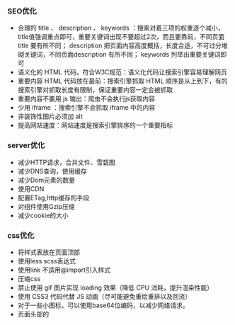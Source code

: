 ### SEO优化

- 合理的 title 、 description 、 keywords ：搜索对着三项的权重逐个减小， title值强调重点即可，重要关键词出现不要超过2次，而且要靠前，不同页面 title 要有所不同； description 把页面内容高度概括，长度合适，不可过分堆砌关键词，不同页面description 有所不同； keywords 列举出重要关键词即可
- 语义化的 HTML 代码，符合W3C规范：语义化代码让搜索引擎容易理解网页
- 重要内容 HTML 代码放在最前：搜索引擎抓取 HTML 顺序是从上到下，有的搜索引擎对抓取长度有限制，保证重要内容一定会被抓取
- 重要内容不要用 js 输出：爬虫不会执行js获取内容
- 少用 iframe ：搜索引擎不会抓取 iframe 中的内容
- 非装饰性图片必须加 alt
- 提高网站速度：网站速度是搜索引擎排序的一个重要指标

### server优化

- 减少HTTP请求，合并文件、雪碧图
- 减少DNS查询，使用缓存
- 减少Dom元素的数量
- 使用CDN
- 配置ETag,http缓存的手段
- 对组件使用Gzip压缩
- 减少cookie的大小

### css优化

- 将样式表放在页面顶部
- 使用less scss表达式
- 使用link 不适用@import引入样式
- 压缩css
- 禁止使用 gif 图片实现 loading 效果（降低 CPU 消耗，提升渲染性能）
- 使用 CSS3 代码代替 JS 动画（尽可能避免重绘重排以及回流）
- 对于一些小图标，可以使用base64位编码，以减少网络请求。
- 页面头部的 <style> <script> 会阻塞页面；（因为 Renderer进程中 JS 线程和渲染线程是互斥的）
- 当需要设置的样式很多时设置 className 而不是直接操作 style

### js方面

- 将脚本放到页面底部
- 将js 外部引入
- 压缩js 
- 使用Eslint语法检测
- 减少Dom的操作
- 熟练使用设计模式
- 禁止使用 iframe （阻塞父文档 onload 事件）
- 页面中空的 href 和 src 会阻塞页面其他资源的加载
- 网页 gzip ， CDN 托管， data 缓存 ，图片服务器

### webpack优化点

- 代码压缩插件 UglifyJsPlugin
- 服务器启用gzip压缩
- 按需加载资源文件 require.ensure
- 优化 devtool 中的 source-map
- 剥离 css 文件，单独打包
- 去除不必要插件，通常就是开发环境与生产环境用同一套配置文件导致
- 开发环境不做无意义的工作如提取 css 计算文件hash等
- 配置 devtool
- 优化构建时的搜索路径 指明需要构建目录及不需要构建目录

其他优化点
为什么利用多个域名来存储网站资源会更有效？

CDN 缓存更方便
突破浏览器并发限制
节约 cookie 带宽
节约主域名的连接数，优化页面响应速度
防止不必要的安全问题


### 页面渲染

分离图层做动画有什么好处呢？(给他讲了分层的原理，通过设置 CSS 的 will-change 可以转换为一个图层，调用 GPU 加速)

分离图层会发生重绘吗？(会)那既然重绘，它的好处在哪里？(不会影响其他的图层)